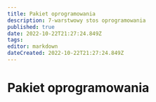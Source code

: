 ```yaml
---
title: Pakiet oprogramowania
description: 7-warstwowy stos oprogramowania
published: true
date: 2022-10-22T21:27:24.849Z
tags: 
editor: markdown
dateCreated: 2022-10-22T21:27:24.849Z
---
```


# Pakiet oprogramowania